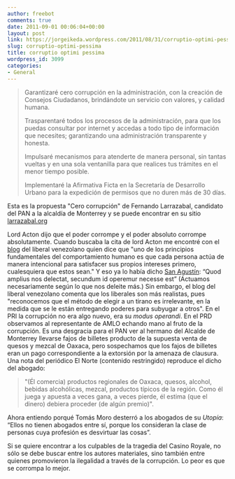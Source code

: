 ```yaml
---
author: freebot
comments: true
date: 2011-09-01 00:06:04+00:00
layout: post
link: https://jorgeikeda.wordpress.com/2011/08/31/corruptio-optimi-pessima/
slug: corruptio-optimi-pessima
title: corruptio optimi pessima
wordpress_id: 3099
categories:
- General
---
```


<blockquote>
Garantizaré cero corrupción en la administración, con la creación de Consejos Ciudadanos, brindándote un servicio con valores, y calidad humana.

Trasparentaré todos los procesos de la administración, para que los puedas consultar por internet y accedas a todo tipo de información que necesites; garantizando una administración transparente y honesta.

Impulsaré mecanismos para atenderte de manera personal, sin tantas vueltas y en una sola ventanilla para que realices tus trámites en el menor tiempo posible.

Implementaré la Afirmativa Ficta en la Secretaría de Desarrollo Urbano para la expedición de permisos que no duren más de 30 días.</blockquote>



Esta es la propuesta "Cero corrupción" de Fernando Larrazabal, candidato del PAN a la alcaldía de Monterrey y se puede encontrar en su sitio [larrazabal.org ](http://www.larrazabal.org.mx/KEZDvCREUDTDrDtCiDvCDEaDxCmECC)

Lord Acton dijo que el poder corrompe y el poder absoluto corrompe absolutamente. Cuando buscaba la cita de lord Acton me encontré con el [blog](http://liberal-venezolano.net/2006/01/27/el_poder_corrompe) del liberal venezolano quien dice que "uno de los principios fundamentales del comportamiento humano es que cada persona actúa de manera intencional para satisfacer sus propios intereses primero, cualesquiera que estos sean." Y eso ya lo había dicho [San Agustín](http://www.jorgeikeda.com/wordpress/?p=2889): “Quod amplius nos delectat, secundum id operemur necesse est” (Actuamos necesariamente según lo que nos deleite más.) Sin embargo, el blog del liberal venezolano comenta que los liberales son más realistas, pues "reconocemos que el método de elegir a un tirano es irrelevante, en la medida que se le están entregando poderes para subyugar a otros".
En el PRI la corrupción no era algo nuevo, era su _modus operandi_. En el PRD observamos al representante de AMLO echando mano al fruto de la corrupción. Es una desgracia para el PAN ver al hermano del Alcalde de Monterrey llevarse fajos de billetes producto de la supuesta venta de quesos y mezcal de Oaxaca, pero sospechamos que los fajos de billetes eran un pago correspondiente a la extorsión por la amenaza de clausura.
Una nota del periódico El Norte (contenido restringido) reproduce el dicho del abogado:




<blockquote>"(Él comercia) productos regionales de Oaxaca, quesos, alcohol, bebidas alcohólicas, mezcal, productos típicos de la región. Como él juega y apuesta a veces gana, a veces pierde, él estima (que el dinero) debiera proceder (de algún premio)".</blockquote>



Ahora entiendo porqué Tomás Moro desterró a los abogados de su _Utopía_: “Ellos no tienen abogados entre sí, porque los consideran la clase de personas cuya profesión es desvirtuar las cosas”.

Si se quiere encontrar a los culpables de la tragedia del Casino Royale, no sólo se debe buscar entre los autores materiales, sino  también entre quienes promovieron la ilegalidad a través de la corrupción. Lo peor es que se corrompa lo mejor.
